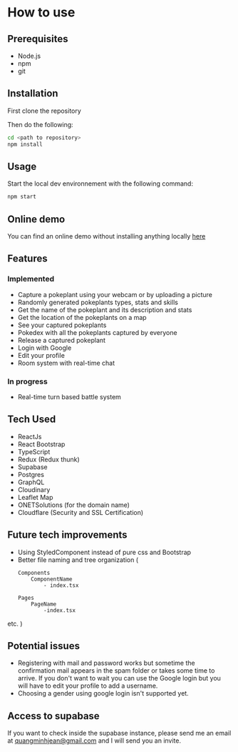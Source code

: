 # How to use

## Prerequisites
- Node.js
- npm
- git

## Installation
First clone the repository

Then do the following:
```bash
cd <path to repository>
npm install
```

## Usage
Start the local dev environnement with the following command:
```bash
npm start
```

## Online demo
You can find an online demo without installing anything locally [here](https://pocketplant.fr/)

## Features

### Implemented
- Capture a pokeplant using your webcam or by uploading a picture
- Randomly generated pokeplants types, stats and skills
- Get the name of the pokeplant and its description and stats
- Get the location of the pokeplants on a map
- See your captured pokeplants
- Pokedex with all the pokeplants captured by everyone
- Release a captured pokeplant
- Login with Google
- Edit your profile
- Room system with real-time chat


### In progress
- Real-time turn based battle system

## Tech Used
- ReactJs
- React Bootstrap
- TypeScript
- Redux (Redux thunk)
- Supabase
- Postgres
- GraphQL
- Cloudinary
- Leaflet Map
- ONETSolutions (for the domain name)
- Cloudflare (Security and SSL Certification)


## Future tech improvements
- Using StyledComponent instead of pure css and Bootstrap
- Better file naming and tree organization (
    ```
    Components
        ComponentName
            - index.tsx
    
    Pages
        PageName
            -index.tsx
    ```
etc.
)

## Potential issues
- Registering with mail and password works but sometime the confirmation mail appears in the spam folder or takes some time to arrive. If you don't want to wait you can use the Google login but you will have to edit your profile to add a username. 
- Choosing a gender using google login isn't supported yet.

## Access to supabase
If you want to check inside the supabase instance, please send me an email at 
quangminhjean@gmail.com
and I will send you an invite.



